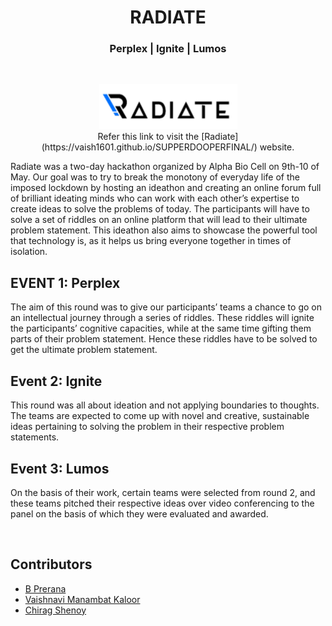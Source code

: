 <h1 align="center"> RADIATE </h1>
<h3 align="center"> Perplex | Ignite | Lumos </h3>
<br>

<p align="center"><a href="https://vaish1601.github.io/SUPPERDOOPERFINAL/" target="_blank"><img src="assets/img/Screenshot 2020-04-29 at 2.48.17 PM.png" title="RADIATE" alt="RADIATE"></a>


<br>
Refer this link to visit the [Radiate](https://vaish1601.github.io/SUPPERDOOPERFINAL/) website.

Radiate was a two-day hackathon organized by Alpha Bio Cell on 9th-10 of May. Our goal was to try to break 
the monotony of everyday life of the imposed lockdown by hosting an ideathon and 
creating an online forum full of brilliant ideating minds who can work with each other’s 
expertise to create ideas to solve the problems of today. The participants will have to solve 
a set of riddles on an online platform that will lead to their ultimate problem statement.
This ideathon also aims to showcase the powerful tool that technology is, as it helps us bring 
everyone together in times of isolation.

## EVENT 1: Perplex
The aim of this round was to give our participants’ teams a chance to go on an intellectual 
journey through a series of riddles. These riddles will ignite the participants’ cognitive 
capacities, while at the same time gifting them parts of their problem statement. Hence 
these riddles have to be solved to get the ultimate problem statement.

## Event 2: Ignite
This round was all about ideation and not applying boundaries to thoughts. The teams are 
expected to come up with novel and creative, sustainable ideas pertaining to solving 
the problem in their respective problem statements.

## Event 3: Lumos
On the basis of their work, certain teams were selected from round 2, and these teams 
pitched their respective ideas over video conferencing to the panel on the 
basis of which they were evaluated and awarded.

<br>

## Contributors
- <a href="https://github.com/prerana-bala">B Prerana </a>
- <a href="https://github.com/vaish1601">Vaishnavi Manambat Kaloor </a>
- <a href="https://github.com/devdevlope">Chirag Shenoy</a>
